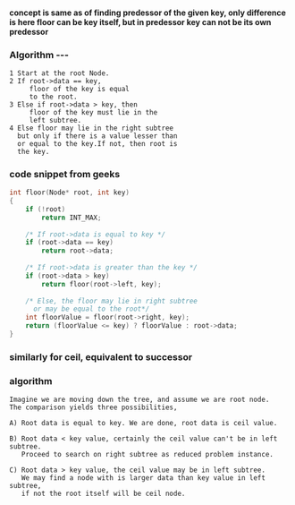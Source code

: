 #### concept is same as of finding predessor of the given key, only difference is here floor can be key itself, but in predessor key can not be its own predessor
### Algorithm ---
```
1 Start at the root Node.
2 If root->data == key, 
     floor of the key is equal 
     to the root.
3 Else if root->data > key, then 
     floor of the key must lie in the
     left subtree.
4 Else floor may lie in the right subtree 
  but only if there is a value lesser than 
  or equal to the key.If not, then root is
  the key.
```
### code snippet from geeks
```cpp
int floor(Node* root, int key)
{
    if (!root)
        return INT_MAX;
  
    /* If root->data is equal to key */
    if (root->data == key)
        return root->data;
  
    /* If root->data is greater than the key */
    if (root->data > key)
        return floor(root->left, key);
  
    /* Else, the floor may lie in right subtree
      or may be equal to the root*/
    int floorValue = floor(root->right, key);
    return (floorValue <= key) ? floorValue : root->data;
}
```

### similarly for ceil, equivalent to successor
### algorithm
```
Imagine we are moving down the tree, and assume we are root node. 
The comparison yields three possibilities,

A) Root data is equal to key. We are done, root data is ceil value.

B) Root data < key value, certainly the ceil value can't be in left subtree. 
   Proceed to search on right subtree as reduced problem instance.

C) Root data > key value, the ceil value may be in left subtree. 
   We may find a node with is larger data than key value in left subtree, 
   if not the root itself will be ceil node.
```
